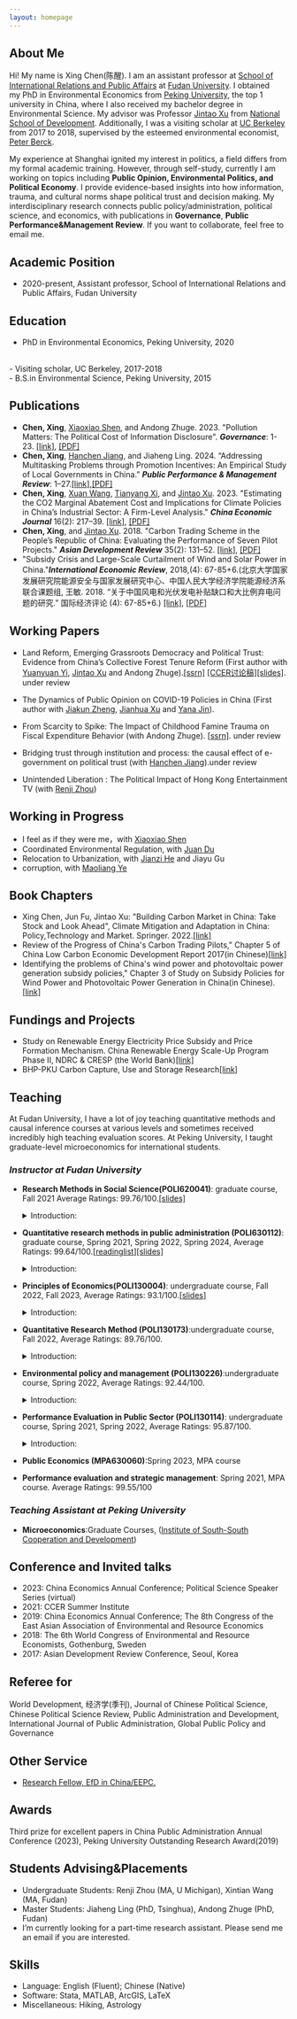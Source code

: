 ```yaml
---
layout: homepage
---
```


## About Me

Hi! My name is Xing Chen(陈醒). I am an assistant professor at [School of International Relations and Public Affairs](https://sirpa.fudan.edu.cn/) at [Fudan University](https://www.fudan.edu.cn/en/). I obtained my PhD in Environmental Economics from [Peking University](https://english.pku.edu.cn/), the top 1 university in China, where I also received my bachelor degree in Environmental Science. My advisor was Professor [Jintao Xu](https://en.nsd.pku.edu.cn/faculty/fulltime/x/239550.htm) from [National School of Development](https://en.nsd.pku.edu.cn/aboutus/about/index.htm). Additionally, I was a visiting scholar at [UC Berkeley](https://are.berkeley.edu/) from 2017 to 2018, supervised by the esteemed environmental economist, [Peter Berck](https://are.berkeley.edu/users/peter-berck).

My experience at Shanghai ignited my interest in politics, a field differs from my formal academic training. However, through self-study, currently I am working on topics including **Public Opinion, Environmental Politics, and Political Economy**. I provide evidence-based insights into how information, trauma, and cultural norms shape political trust and decision making. My interdisciplinary research connects public policy/administration, political science, and economics, with publications in  **Governance**, **Public Performance&Management Review**. If you want to collaborate, feel free to email me.

## Academic Position
-  2020-present, Assistant professor, School of International Relations and Public Affairs, Fudan University
 
## Education
- PhD in Environmental Economics, Peking University, 2020
<br>
- Visiting scholar, UC Berkeley, 2017-2018
<br>
- B.S.in Environmental Science, Peking University, 2015


## Publications
- **Chen, Xing**, [Xiaoxiao Shen](https://xiaoxiaoshen.co/), and Andong Zhuge. 2023. "Pollution Matters: The Political Cost of Information Disclosure". ***Governance***: 1-23. [[link]](https://onlinelibrary.wiley.com/doi/10.1111/gove.12847), [[PDF]](https://www.dropbox.com/scl/fi/ioegdz93cav9s4qj3gatq/pollution_trust_governance.pdf?rlkey=txcla4ewh4f09sbqgmmesq3dl&dl=0)
- **Chen, Xing**, [Hanchen Jiang](http://schpa.uibe.edu.cn/szdw/xxjs/dpa/409af343e573423d9fecc98e39474c7e.htm), and Jiaheng Ling. 2024. “Addressing Multitasking Problems through Promotion Incentives: An Empirical Study of Local Governments in China.” ***Public Performance & Management Review***: 1–27.[[link]](https://www.tandfonline.com/doi/full/10.1080/15309576.2024.2302390),[[PDF]](https://www.dropbox.com/scl/fi/9nskogo75r9z4o62lx6sz/border_promotion_PPMR.pdf?rlkey=ie83bzz2kpf3v5jy68f1rlzsl&dl=0)
- **Chen, Xing**, [Xuan Wang](https://scholar.google.com/citations?user=WmLziy0AAAAJ&hl=en), [Tianyang Xi](https://www.xitianyang.com/), and [Jintao Xu](https://en.nsd.pku.edu.cn/faculty/fulltime/x/239550.htm). 2023. "Estimating the CO2 Marginal Abatement Cost and Implications for Climate Policies in China’s Industrial Sector: A Firm-Level Analysis." ***China Economic Journal*** 16(2): 217–39. [[link]](https://www.tandfonline.com/doi/abs/10.1080/17538963.2023.2244281), [[PDF]](https://www.dropbox.com/scl/fi/gr3vm1ktbbhjp03tt9elj/Estimating-the-CO2-marginal-abatement-cost-and-implications-for-climate-policies-in-China-s-industrial-sector-A-firm-level-analysis.pdf?rlkey=onayf0x48pwa3tymmfw2seom5&dl=0)
- **Chen, Xing**, and [Jintao Xu](https://en.nsd.pku.edu.cn/faculty/fulltime/x/239550.htm). 2018. "Carbon Trading Scheme in the People’s Republic of China: Evaluating the Performance of Seven Pilot Projects." ***Asian Development Review*** 35(2): 131–52. [[link]](https://direct.mit.edu/adev/article/35/2/131/9958/Carbon-Trading-Scheme-in-the-People-s-Republic-of), [[PDF]](https://www.dropbox.com/scl/fi/i9uh9jhm752v6jiooa93r/1.ADR.pdf?rlkey=zje9pc6y9tl5eqqq2pwmvwxe4&dl=0)
- "Subsidy Crisis and Large-Scale Curtailment of Wind and Solar Power in China."***International Economic Review***, 2018,(4): 67-85+6.(北京大学国家发展研究院能源安全与国家发展研究中心、中国人民大学经济学院能源经济系联合课题组, 王敏. 2018. “关于中国风电和光伏发电补贴缺口和大比例弃电问题的研究.” 国际经济评论 (4): 67-85+6.) [[link]](https://oversea.cnki.net/KCMS/detail/detail.aspx?dbcode=CJFD&dbname=CJFDLAST2018&filename=GJPP201804005&uniplatform=OVERSEA&v=MY23A1ckSLSZTyb5XPa4j7QkPXk3Y_fQJAJsdN2Jp5kwko9MWWXZVS7HRJIIzrBd), [[PDF]](https://www.dropbox.com/scl/fi/hrryf7cbds9y7ppkarfr2/2..pdf?rlkey=pl94l7x84ecwsjk6zj76z2clh&dl=0)

## Working Papers
- Land Reform, Emerging Grassroots Democracy and Political Trust: Evidence from China’s Collective Forest Tenure Reform (First author  with [Yuanyuan Yi](https://nsd.pku.edu.cn/szdw/yjyxl/y6/515466.htm#), [Jintao Xu](https://nsd.pku.edu.cn/szdw/qzjs/x/262188.htm) and Andong Zhuge).[[ssrn]](https://papers.ssrn.com/sol3/papers.cfm?abstract_id=4569967) [[CCER讨论稿]](https://nsd.pku.edu.cn/cbw/tlg1/tlg2023/532016.htm)[[slides]](https://www.dropbox.com/scl/fi/o7tx7fdd3x5c5ai8t8bb9/democracy.pdf?rlkey=qrj4w4arrqbkjodd9td8wq86d&dl=0). under review
- The Dynamics of Public Opinion on COVID-19 Policies in China
 (First author  with [Jiakun Zheng](https://scholar.google.com/citations?hl=zh-CN&user=c-6NWRcAAAAJ), [Jianhua Xu](https://www.ghd.pku.edu.cn/English/People/Faculty_fe5100f8d50a4875a92ad8991380a172/X_fe5100f8d50a4875a92ad8991380a172/XUjianhua/index.blk.htm) and [Yana Jin](http://scholar.pku.edu.cn/yjin/bio)). 
- From Scarcity to Spike: The Impact of Childhood Famine Trauma on Fiscal Expenditure Behavior (with Andong Zhuge). [[ssrn]](https://papers.ssrn.com/sol3/papers.cfm?abstract_id=4646240). under review
- Bridging trust through institution and process: the causal effect of e-government on political trust (with [Hanchen Jiang](http://schpa.uibe.edu.cn/szdw/xxjs/dpa/409af343e573423d9fecc98e39474c7e.htm)).under review

- Unintended Liberation : The Political Impact of Hong Kong Entertainment TV (with [Renji Zhou](https://ii.umich.edu/ii/people/all/r/renjizh.html))
  
## Working in Progress
- I feel as if they were me，with [Xiaoxiao Shen](https://xiaoxiaoshen.co/)
- Coordinated Environmental Regulation, with [Juan Du](https://faculty.ecnu.edu.cn/_s35/dj2_23449/main.psp)
- Relocation to Urbanization, with [Jianzi He](https://igpp.fudan.edu.cn/igppen/e6/02/c20933a386562/page.htm) and Jiayu Gu
- corruption, with [Maoliang Ye](https://www.sustech.edu.cn/en/faculties/yemaoliang.html)
  
## Book Chapters
- Xing Chen, Jun Fu, Jintao Xu: "Building Carbon Market in China: Take Stock and Look Ahead", Climate Mitigation and Adaptation in China: Policy,Technology and Market.  Springer. 2022.[[link]](https://link.springer.com/book/10.1007/978-981-16-4310-1)
- Review of the Progress of China's Carbon Trading Pilots," Chapter 5 of China Low Carbon Economic Development Report 2017(in Chinese)[[link]](https://www.pishu.com.cn/skwx_ps/bookdetail?SiteID=14&ID=9313611)
- Identifying the problems of China's wind power and photovoltaic power generation subsidy policies," Chapter 3 of Study on Subsidy Policies for Wind Power and Photovoltaic Power Generation in China(in Chinese).[[link]](http://www.csspw.com.cn/booksdetail_15923_2075299_0.jhtml)


## Fundings and Projects
- Study on Renewable Energy Electricity Price Subsidy and Price Formation Mechanism. China Renewable Energy Scale-Up Program Phase II, NDRC & CRESP (the World Bank)[[link]](https://projects.worldbank.org/en/projects-operations/project-detail/P127033?lang=en)
- BHP-PKU Carbon Capture, Use and Storage Research[[link]](https://www.nsd.pku.edu.cn/ccus/ccus/project/271707.htm)


## Teaching
At Fudan University, I have a lot of joy teaching quantitative methods and causal inference courses at various levels and sometimes received incredibly high teaching evaluation scores. At Peking University, I taught graduate-level microeconomics for international students. 
### *Instructor at Fudan University*
- **Research Methods in Social Science(POLI620041)**: graduate course, Fall 2021 Average Ratings: 99.76/100.[[slides]](https://www.dropbox.com/scl/fo/v3s13hmyw4n4zntshz8lj/h?rlkey=e3he03k7m7b3hhcpzev13dgop&dl=0)
  <details><summary>Introduction:</summary>
  This course will prepare newly admitted graduate students for other quantitative analysis courses offered in the Politics/Public Administration department and elsewhere. Students will learn basic probability and statistics, as well as programming using Stata. Course is equivalent to intermediate econometrics, covering cross-sectional data analysis.
  </details>
- **Quantitative research methods in public administration (POLI630112)**: graduate course, Spring 2021, Spring 2022, Spring
2024, Average Ratings: 99.64/100.[[readinglist](https://www.dropbox.com/scl/fi/0niw72qcwv1hiib7byzrf/Method_reading_list.pdf?rlkey=ztn32vemmm39po2ggu9yojq1f&dl=0)][[slides]](https://www.dropbox.com/scl/fo/8zw2nzi5oc29eu37pu59i/h?rlkey=ygr5qgwlmpqlsj7a9kjy1c6a3&dl=0)
  <details><summary>Introduction:</summary>
  Graduate Course. An advanced course covering panel data analysis, as well as techniques for causal inference and empirical strategy, including Difference-in-difference(DID), instrumental variable method (IV), regression discontinuity design(RDD), and synthetic control methond (SCM). Using data from published journal articles, students will learn how to clean data, create graphs and tables, and conduct basic statistical analysis.
   </details>
- **Principles of Economics(POLI130004)**: undergraduate course, Fall 2022, Fall 2023, Average Ratings: 93.1/100.[[slides]](https://www.dropbox.com/scl/fo/4lr7infcxsp0vvcbgvrc3/h?rlkey=3qrszd8uhv2cd0j0guqcgwtt0&dl=0)
  <details><summary>Introduction:</summary>
   An introduction course to core concepts and theories of economics for newly admitted undergrads at Fudan.
   </details>
  
- **Quantitative Research Method (POLI130173)**:undergraduate course, Fall 2022, Average Ratings: 89.76/100.
    <details><summary>Introduction:</summary>
     An introduction course covering basic statistical analysis. 
   </details>
   
- **Environmental policy and management (POLI130226)**:undergraduate course, Spring 2022, Average Ratings: 92.44/100.
  <details><summary>Introduction:</summary>
   This course provides an overview of China's environmental governance since 2000. By introducing the microeconomic foundations of environmental policies, analyzing China's pollution control efforts, and examining the impacts of environmental regulation, this course aims to equip students with the knowledge about the policy design and implementation in addressing future environmental challenges.
   </details>
  
- **Performance Evaluation in Public Sector (POLI130114)**: undergraduate course, Spring 2021, Spring 2022, Average Ratings: 95.87/100.
  <details><summary>Introduction:</summary>
   An introductory course for causal inference and policy evaluation techniques in the context of China governance.
   </details>
- **Public Economics (MPA630060)**:Spring 2023, MPA course
- **Performance evaluation and strategic management**: Spring 2021, MPA course. Average Ratings: 99.55/100
   
### *Teaching Assistant at Peking University*
-  **Microeconomics**:Graduate Courses, ([Institute of South-South Cooperation and Development](https://cnisscad.pku.edu.cn/))

## Conference and Invited talks
- 2023: China Economics Annual Conference; Political Science Speaker Series (virtual)
- 2021: CCER Summer Institute
- 2019: China Economics Annual Conference; The 8th Congress of the East Asian Association of Environmental and Resource Economics
- 2018: The 6th World Congress of Environmental and Resource Economists, Gothenburg, Sweden
- 2017: Asian Development Review Conference, Seoul, Korea

## Referee for
World Development, 经济学(季刊), Journal of Chinese Political Science, Chinese Political Science Review, Public Administration and Development, International Journal of Public Administration, Global Public Policy and Governance

## Other Service
- [Research Fellow, EfD in China/EEPC.](https://www.efdinitiative.org/about-efd/people/chen-xing)
  
## Awards
Third prize for excellent papers in China Public Administration Annual Conference (2023), Peking University Outstanding Research Award(2019)


## Students Advising&Placements
- Undergraduate Students: Renji Zhou (MA, U Michigan), Xintian Wang (MA, Fudan) 
- Master Students: Jiaheng Ling (PhD, Tsinghua), Andong Zhuge (PhD, Fudan)
- I’m currently looking for a part-time research assistant. Please send me an email if you are interested.
  
## Skills
- Language: English (Fluent); Chinese (Native)
- Software: Stata, MATLAB, ArcGIS, LaTeX
- Miscellaneous: Hiking, Astrology
